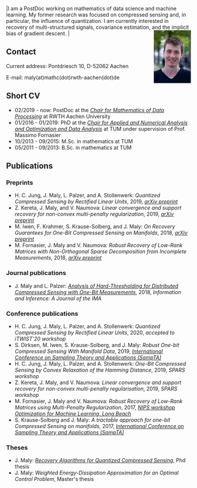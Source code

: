 |I am a PostDoc working on mathematics of data science and machine learning. My former research was focused on compressed sensing and, in particular, the influence of quantization. I am currently interested in recovery of multi-structured signals, covariance estimation, and the implicit bias of gradient descent. <img style="float: right;width: 20%" src="Photo2_JohannesMaly.jpg">|

<!--<div style="padding-right=2%"> </div> -->

## Contact

Current address: Pontdriesch 10, D-52062 Aachen

E-mail: maly(at)mathc(dot)rwth-aachen(dot)de

## Short CV

- 02/2019 - now: PostDoc at the *[Chair for Mathematics of Data Processing](https://www.mathc.rwth-aachen.de/home/home)* at RWTH Aachen University
- 01/2016 - 01/2019: PhD at the *[Chair for Applied and Numerical Analysis and Optimization and Data Analysis](https://www-m15.ma.tum.de/Allgemeines/WebHome)* at TUM under supervision of Prof. Massimo Fornasier
- 10/2013 - 09/2015: M.Sc. in mathematics at TUM
- 05/2011 - 09/2013: B.Sc. in mathematics at TUM

## Publications

### Preprints

- H. C. Jung, J. Maly, L. Palzer, and A. Stollenwerk: *Quantized Compressed Sensing by Rectified Linear Units*, 2019, *[arXiv preprint](https://arxiv.org/abs/1911.07816)*
- Z. Kereta, J. Maly, and V. Naumova: *Linear convergence and support recovery for non-convex multi-penalty regularization*, 2019, *[arXiv preprint](https://arxiv.org/abs/1908.02503)*
- M. Iwen, F. Krahmer, S. Krause-Solberg, and J. Maly: *On Recovery Guarantees for One-Bit Compressed Sensing on Manifolds*, 2018, *[arXiv preprint](https://arxiv.org/abs/1807.06490)*
- M. Fornasier, J. Maly and V. Naumova: *Robust Recovery of Low-Rank Matrices with Non-Orthogonal Sparse Decomposition from Incomplete Measurements*, 2018, *[arXiv preprint](https://arxiv.org/abs/1801.06240)*

### Journal publications

- J. Maly and L. Palzer: *[Analysis of Hard-Thresholding for Distributed Compressed Sensing with One-Bit Measurements](https://academic.oup.com/imaiai/advance-article-abstract/doi/10.1093/imaiai/iaz004/5424056?redirectedFrom=PDF)*, 2018, *Information and Inference: A Journal of the IMA*

### Conference publications

- H. C. Jung, J. Maly, L. Palzer, and A. Stollenwerk: *Quantized Compressed Sensing by Rectified Linear Units*, 2020, *accepted to iTWIST'20 workshop*
- S. Dirksen, M. Iwen, S. Krause-Solberg, and J. Maly: *Robust One-bit Compressed Sensing With Manifold Data*, 2019, *[International Conference on Sampling Theory and Applications (SampTA)](https://sampta2019.sciencesconf.org/267528/document)*
- H. C. Jung, J. Maly, L. Palzer, and A. Stollenwerk: *One-Bit Compressed Sensing by Convex Relaxation of the Hamming Distance*, 2019, *SPARS workshop*
- Z. Kereta, J. Maly, and V. Naumova: *Linear convergence and support recovery for non-convex multi-penalty regularisation*, 2019, *SPARS workshop*
- M. Fornasier, J. Maly and V. Naumova: *Robust Recovery of Low-Rank Matrices using Multi-Penalty Regularization*, 2017, *[NIPS workshop Optimization for Machine Learning, Long Beach](http://opt-ml.org/papers.html)*
- S. Krause-Solberg and J. Maly: *A tractable approach for one-bit Compressed Sensing on manifolds*, 2017, *[International Conference on Sampling Theory and Applications (SampTA)](https://ieeexplore.ieee.org/document/8024465)*

### Theses

- J. Maly: *[Recovery Algorithms for Quantized Compressed Sensing](https://mediatum.ub.tum.de/1471689)*, Phd thesis
- J. Maly: *Weighted Energy-Dissipation Approximation for an Optimal Control Problem*, Master's thesis


<!--
<!-- You can use the [editor on GitHub](https://github.com/johannes-maly/johannes-maly.github.io/edit/master/README.md) to maintain and preview the content for your website in Markdown files. -->

<!-- Whenever you commit to this repository, GitHub Pages will run [Jekyll](https://jekyllrb.com/) to rebuild the pages in your site, from the content in your Markdown files. -->

<!-- ### Markdown-->

<!-- Markdown is a lightweight and easy-to-use syntax for styling your writing. It includes conventions for

<!-- ```markdown
<!-- Syntax highlighted code block

<!-- # Header 1
<!-- ## Header 2
<!-- ### Header 3

<!-- - Bulleted
<!-- - List

<!-- 1. Numbered
<!-- 2. List

<!-- **Bold** and _Italic_ and `Code` text

<!-- [Link](url) and ![Image](src)
<!-- ```

<!-- For more details see [GitHub Flavored Markdown](https://guides.github.com/features/mastering-markdown/).

<!-- ### Jekyll Themes

<!-- Your Pages site will use the layout and styles from the Jekyll theme you have selected in your [repository settings](https://github.com/johannes-maly/johannes-maly.github.io/settings). The name of this theme is saved in the Jekyll `_config.yml` configuration file.

<!-- ### Support or Contact

<!-- Having trouble with Pages? Check out our [documentation](https://help.github.com/categories/github-pages-basics/) or [contact support](https://github.com/contact) and we’ll help you sort it out.  
-->
